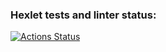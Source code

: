 ### Hexlet tests and linter status:
[![Actions Status](https://github.com/Kassy-8/frontend-project-lvl4/workflows/hexlet-check/badge.svg)](https://github.com/Kassy-8/frontend-project-lvl4/actions)